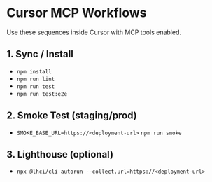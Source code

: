 # Cursor MCP Workflows

Use these sequences inside Cursor with MCP tools enabled.

## 1. Sync / Install
- `npm install`
- `npm run lint`
- `npm run test`
- `npm run test:e2e`

## 2. Smoke Test (staging/prod)
- `SMOKE_BASE_URL=https://<deployment-url>` `npm run smoke`

## 3. Lighthouse (optional)
- `npx @lhci/cli autorun --collect.url=https://<deployment-url>`

